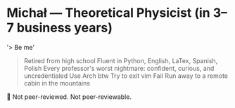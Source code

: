 # Michał — Theoretical Physicist (in 3–7 business years)

'> Be me'
> Retired from high school
> Fluent in Python, English, LaTex, Spanish, Polish
> Every professor's worst nightmare: confident, curious, and uncredentialed
> Use Arch btw
> Try to exit vim
> Fail
> Run away to a remote cabin in the mountains

🛑 Not peer-reviewed. Not peer-reviewable.  
